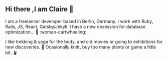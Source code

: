 ## Hi there ,I am Claire :wave:

I am a freelancer developer based in Berlin, Germany.
I work with Ruby, Rails, JS, React, Gatsby/Jekyll. I have a new obsession for database optimization... :elephant: 
:woman-cartwheeling:

I like trekking & yoga for the body, and old movies or going to exhibitions for new discoveries. :movie_camera: 
Ocasionally knitt, buy too many plants or game a little bit. :potted_plant: 

